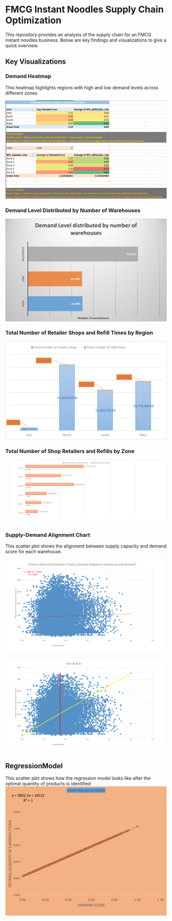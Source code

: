 # FMCG Instant Noodles Supply Chain Optimization

This repository provides an analysis of the supply chain for an FMCG instant noodles business. Below are key findings and visualizations to give a quick overview.

## Key Visualizations

### Demand Heatmap
This heatmap highlights regions with high and low demand levels across different zones.

![Demand Heatmap](HeatMaps.png)

### Demand Level Distributed by Number of Warehouses
![Demand Level Distributed by Number of Warehouses](DemandLevel.png)

### Total Number of Retailer Shops and Refill Times by Region
![Total Number of Retailer Shops and Refill Times by Region](DemandRegion1.png)

### Total Number of Shop Retailers and Refills by Zone
![Total Number of Shop Retailers and Refills by Zone](DemandRegion2.png)


### Supply-Demand Alignment Chart
This scatter plot shows the alignment between supply capacity and demand score for each warehouse.

![Supply-Demand Alignment Chart](Scatter.png)

![Supply-Demand Alignment Charts](ScatterwithXbar&Ybar.png)

 ## RegressionModel
 This scatter plot shows how the regression model looks like after the optimal quantity of products is identified
 ![Regression-Model](RegressionModel.png)
